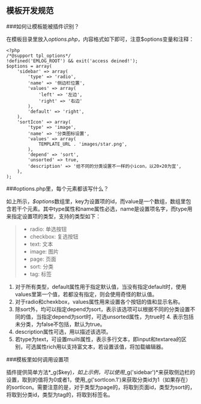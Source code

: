模板开发规范
--------------

###如何让模板能被插件识别？

在模板目录里放入*options.php*，内容格式如下即可，注意$options变量和注释：

```
<?php
/*@support tpl_options*/
!defined('EMLOG_ROOT') && exit('access deined!');
$options = array(
	'sidebar' => array(
		'type' => 'radio',
		'name' => '侧边栏位置',
		'values' => array(
			'left' => '左边',
			'right' => '右边'
		),
		'default' => 'right',
	),
	'sortIcon' => array(
		'type' => 'image',
		'name' => '分类图标设置',
		'values' => array(
			TEMPLATE_URL . 'images/star.png',
		),
		'depend' => 'sort',
		'unsorted' => true,
		'description' => '给不同的分类设置不一样的小icon，以20×20为宜',
	),
);
```

###options.php里，每个元素都该写什么？

如上所示，*$options*数组里，key为设置项的id，而value是一个数组，数组里包含若干个元素。其中type属性和name属性必选，name是设置项名字，而type用来指定设置项的类型，支持的类型如下：

> - radio: 单选按钮
> - checkbox: 复选按钮
> - text: 文本
> - image: 图片
> - page: 页面
> - sort: 分类
> - tag: 标签

1. 对于所有类型，default属性用于指定默认值，当没有指定default时，使用values里第一个值，若都没有指定，则会使用奇怪的默认值。
2. 对于radio和chexkbox，values属性用来设置各个按钮的值和显示名称。
3. 除sort外，均可以指定depend为sort，表示该选项可以根据不同的分类设置不同的值，当指定depend为sort时，可选unsorted属性，为true时 4. 表示包括未分类，为false不包括，默认为true。
5. description属性可选，用以描述该选项。
6. 若type为text，可设置muilti属性，表示多行文本，即input和textarea的区别，可选属性rich用以支持富文本，若设置该值，将加载编辑器。

###模板里如何调用设置项

插件提供简单方法*_g($key)*，如上示例，可以使用*_g('sidebar')*来获取侧边栏的设置，取到的值将为0或者1，使用_g('sortIcon.1')来获取分类id为1（如果存在）的sortIcon。需要注意的是，对于类型为page的，将取到页面id，类型为sort的，将取到分类id，类型为tag的，将取到标签名。
